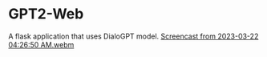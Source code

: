 # GPT2-Web
A flask application that uses DialoGPT model.
[Screencast from 2023-03-22 04:26:50 AM.webm](https://user-images.githubusercontent.com/111835151/226843396-e3568fb6-aada-4903-85d9-7b2a333e23d3.webm)
